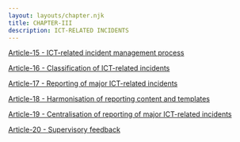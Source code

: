 ```yaml
---
layout: layouts/chapter.njk
title: CHAPTER-III
description: ICT-RELATED INCIDENTS 
---
```



<a href=Article-15>Article-15 - ICT-related incident management process</a>


<a href=Article-16>Article-16 - Classification of ICT-related incidents</a>


<a href=Article-17>Article-17 - Reporting of major ICT-related incidents</a>


<a href=Article-18>Article-18 - Harmonisation of reporting content and templates </a>


<a href=Article-19>Article-19 - Centralisation of reporting of major ICT-related incidents</a>


<a href=Article-20>Article-20 - Supervisory feedback </a>

